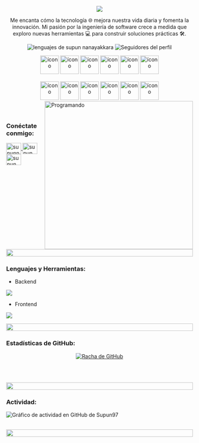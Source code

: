 
<p align="center">
  <img src="https://readme-typing-svg.demolab.com/?lines=Santiago+Galiano;Desarrollador+Web+Front-End;Apasionado+por+la+tecnología&center=true&width=500&height=50" />
</p>
<p align="center">
  Me encanta cómo la tecnología 🌐 mejora nuestra vida diaria y fomenta la innovación. Mi pasión por la ingeniería de software crece a medida que exploro nuevas herramientas 💻 para construir soluciones prácticas 🛠️.
</p>

<p align="center"> 
  <img src="https://img.shields.io/badge/Lenguajes-Python | Java | PHP | Typescript | Node | React -green.svg" alt="lenguajes de supun nanayakkara" /> 
  <img alt="Seguidores del perfil" src="https://img.shields.io/github/followers/supuna"> 
</p>

<div align="center">
  <img src="https://techstack-generator.vercel.app/java-icon.svg" alt="ícono" width="50" height="50" />
  <img src="https://techstack-generator.vercel.app/python-icon.svg" alt="ícono" width="50" height="50" />
  <img src="https://techstack-generator.vercel.app/ts-icon.svg" alt="ícono" width="50" height="50" />
  <img src="https://techstack-generator.vercel.app/js-icon.svg" alt="ícono" width="50" height="50" />
  <img src="https://techstack-generator.vercel.app/react-icon.svg" alt="ícono" width="50" height="50" />
  <img src="https://techstack-generator.vercel.app/mysql-icon.svg" alt="ícono" width="50" height="50" />
</div>

<br>

<div align="center">
  <img src="https://techstack-generator.vercel.app/docker-icon.svg" alt="ícono" width="50" height="50" />
  <img src="https://techstack-generator.vercel.app/aws-icon.svg" alt="ícono" width="50" height="50" />
  <img src="https://techstack-generator.vercel.app/github-icon.svg" alt="ícono" width="50" height="50" />
  <img src="https://techstack-generator.vercel.app/prettier-icon.svg" alt="ícono" width="50" height="50" />
  <img src="https://techstack-generator.vercel.app/restapi-icon.svg" alt="ícono" width="50" height="50" />
  <img src="https://techstack-generator.vercel.app/graphql-icon.svg" alt="ícono" width="50" height="50" />
</div>

<img align="right" alt="Programando" width="400" src="https://user-images.githubusercontent.com/74038190/229223263-cf2e4b07-2615-4f87-9c38-e37600f8381a.gif">
<br><br>

<h3 align="left">Conéctate conmigo:</h3>
<p align="left">
  <a href="https://www.linkedin.com/company/magnifresh/posts/?feedView=all" target="blank">
    <img align="center" src="https://raw.githubusercontent.com/rahuldkjain/github-profile-readme-generator/master/src/images/icons/Social/linked-in-alt.svg" alt="supunnanayakkara" height="30" width="40" />
  </a>
  <a href="https://www.facebook.com/profile.php?id=100072851528224" target="blank">
    <img align="center" src="https://raw.githubusercontent.com/rahuldkjain/github-profile-readme-generator/master/src/images/icons/Social/facebook.svg" alt="supun.nanayakkaraii" height="30" width="40" />
  </a>
  <a href="https://www.instagram.com/santy_rgl/" target="blank">
    <img align="center" src="https://raw.githubusercontent.com/rahuldkjain/github-profile-readme-generator/master/src/images/icons/Social/instagram.svg" alt="supun___lk" height="30" width="40" />
  </a>
</p>
<br>

<img src="https://i.imgur.com/dBaSKWF.gif" height="20" width="100%">

<h3 align="left">Lenguajes y Herramientas:</h3>

- Backend
<p align="left">
  <a href="https://skillicons.dev">
    <img src="https://skillicons.dev/icons?i=php,nodejs,py,nestjs" />
  </a>
</p>

- Frontend
<p align="left">
  <a href="https://skillicons.dev">
    <img src="https://skillicons.dev/icons?i=ts,js,react,nextjs,tailwind,html,css" />
  </a>
</p>

<img src="https://i.imgur.com/dBaSKWF.gif" height="20" width="100%">

<h3 align="left">Estadísticas de GitHub:</h3>
<div align="center">
  
  [![Racha de GitHub](https://streak-stats.demolab.com/?user=supuna97&theme=midnight-purple)](https://git.io/streak-stats)
</div>

<br><br>

<img src="https://i.imgur.com/dBaSKWF.gif" height="20" width="100%">

<h3 align="left">Actividad:</h3>

![Gráfico de actividad en GitHub de Supun97](https://github-readme-activity-graph.vercel.app/graph?username=supuna97&custom_title=Gráfico%20de%20Actividad%20de%20GitHub%20de%20Supun&bg_color=0D1117&color=7F3FBF&line=7F3FBF&point=7F3FBF&area_color=FFFFFF&title_color=FFFFFF&area=true)
<br><br>

<img src="https://i.imgur.com/dBaSKWF.gif" height="20" width="100%">

